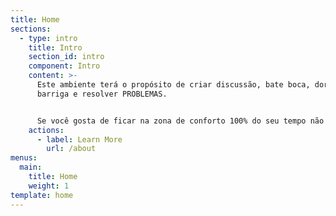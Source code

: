 ```yaml
---
title: Home
sections:
  - type: intro
    title: Intro
    section_id: intro
    component: Intro
    content: >-
      Este ambiente terá o propósito de criar discussão, bate boca, dores de
      barriga e resolver PROBLEMAS.


      Se você gosta de ficar na zona de conforto 100% do seu tempo não ouse comentar.
    actions:
      - label: Learn More
        url: /about
menus:
  main:
    title: Home
    weight: 1
template: home
---
```

